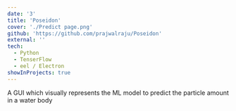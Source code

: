 ```yaml
---
date: '3'
title: 'Poseidon'
cover: './Predict page.png'
github: 'https://github.com/prajwalraju/Poseidon'
external: ''
tech:
  - Python
  - TenserFlow
  - eel / Electron
showInProjects: true
---
```


A GUI which visually represents the ML model to predict the particle amount in a water body
